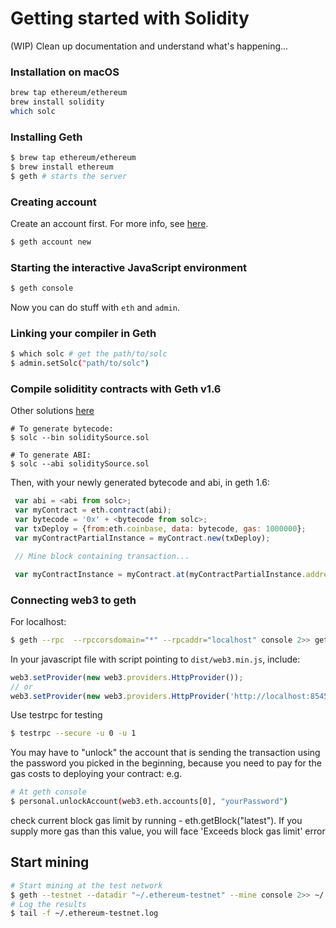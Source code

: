 # Getting started with Solidity

(WIP) Clean up documentation and understand what's happening...

### Installation on macOS

```bash
brew tap ethereum/ethereum
brew install solidity
which solc
```

### Installing Geth

```bash
$ brew tap ethereum/ethereum
$ brew install ethereum
$ geth # starts the server
```

### Creating account

Create an account first. For more info, see [here](https://github.com/ethereum/go-ethereum/wiki/Managing-your-accounts).

```bash
$ geth account new
```

### Starting the interactive JavaScript environment

```bash
$ geth console
```

Now you can do stuff with `eth` and `admin`.


### Linking your compiler in Geth

```bash
$ which solc # get the path/to/solc
$ admin.setSolc("path/to/solc")
```

### Compile soliditity contracts with Geth v1.6

Other solutions [here](https://ethereum.stackexchange.com/questions/15435/how-to-compile-solidity-contracts-with-geth-v1-6)

```
# To generate bytecode:
$ solc --bin soliditySource.sol

# To generate ABI:
$ solc --abi soliditySource.sol
```
Then, with your newly generated bytecode and abi, in geth 1.6:
```javascript
 var abi = <abi from solc>;
 var myContract = eth.contract(abi); 
 var bytecode = '0x' + <bytecode from solc>;
 var txDeploy = {from:eth.coinbase, data: bytecode, gas: 1000000}; 
 var myContractPartialInstance = myContract.new(txDeploy); 

 // Mine block containing transaction...

 var myContractInstance = myContract.at(myContractPartialInstance.address);
```
### Connecting web3 to geth

For localhost:
```bash
$ geth --rpc  --rpccorsdomain="*" --rpcaddr="localhost" console 2>> geth.log
```

In your javascript file with script pointing to `dist/web3.min.js`, include:

```javascript
web3.setProvider(new web3.providers.HttpProvider());
// or
web3.setProvider(new web3.providers.HttpProvider('http://localhost:8545'));
```

Use testrpc for testing
```bash
$ testrpc --secure -u 0 -u 1
```
You may have to "unlock" the account that is sending the transaction using the password you picked in the beginning, because you need to pay for the gas costs to deploying your contract: e.g.
```bash
# At geth console 
$ personal.unlockAccount(web3.eth.accounts[0], "yourPassword")
```

check current block gas limit by running - eth.getBlock("latest"). If you supply more gas than this value, you will face 'Exceeds block gas limit' error


## Start mining

```bash
# Start mining at the test network
$ geth --testnet --datadir "~/.ethereum-testnet" --mine console 2>> ~/.ethereum-testnet.log
# Log the results
$ tail -f ~/.ethereum-testnet.log
```
